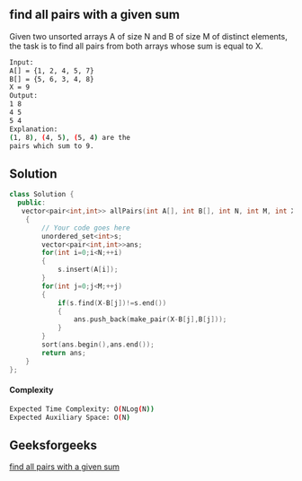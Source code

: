 ## find all pairs with a given sum
Given two unsorted arrays A of size N and B of size M of distinct elements, the task is to find all pairs from both arrays whose sum is equal to X.
```bash 
Input:
A[] = {1, 2, 4, 5, 7}
B[] = {5, 6, 3, 4, 8} 
X = 9 
Output: 
1 8
4 5 
5 4
Explanation:
(1, 8), (4, 5), (5, 4) are the
pairs which sum to 9.
```

## Solution 

```c++
class Solution {
  public:
   vector<pair<int,int>> allPairs(int A[], int B[], int N, int M, int X)
    {
        // Your code goes here 
        unordered_set<int>s;
        vector<pair<int,int>>ans;
        for(int i=0;i<N;++i)
        {
            s.insert(A[i]);
        }
        for(int j=0;j<M;++j)
        {
            if(s.find(X-B[j])!=s.end())
            {
                ans.push_back(make_pair(X-B[j],B[j]));
            }
        }
        sort(ans.begin(),ans.end());
        return ans;
    }
};
```
#### Complexity
```bash
Expected Time Complexity: O(NLog(N))
Expected Auxiliary Space: O(N)
```
## Geeksforgeeks
[find all pairs with a given sum](https://practice.geeksforgeeks.org/problems/find-all-pairs-whose-sum-is-x5808/1?page=3&difficulty[]=0&category[]=Arrays&sortBy=submissions)
